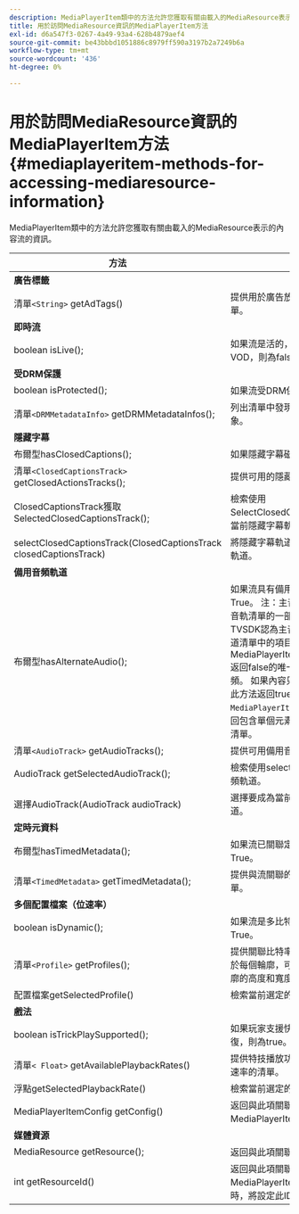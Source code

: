 ```yaml
---
description: MediaPlayerItem類中的方法允許您獲取有關由載入的MediaResource表示的內容流的資訊。
title: 用於訪問MediaResource資訊的MediaPlayerItem方法
exl-id: d6a547f3-0267-4a49-93a4-628b4879aef4
source-git-commit: be43bbbd1051886c8979ff590a3197b2a7249b6a
workflow-type: tm+mt
source-wordcount: '436'
ht-degree: 0%

---
```


# 用於訪問MediaResource資訊的MediaPlayerItem方法 {#mediaplayeritem-methods-for-accessing-mediaresource-information}

MediaPlayerItem類中的方法允許您獲取有關由載入的MediaResource表示的內容流的資訊。

| 方法 | 說明 |
|--- |--- |
| **廣告標籤** |  |
| 清單`<String>` getAdTags() | 提供用於廣告放置過程的廣告標籤清單。 |
| **即時流** |  |
| boolean isLive(); | 如果流是活的，則為true;如果為VOD，則為false。 |
| **受DRM保護** |  |
| boolean isProtected(); | 如果流受DRM保護，則為True。 |
| 清單`<DRMMetadataInfo>` getDRMMetadataInfos(); | 列出清單中發現的所有DRM元資料對象。 |
| **隱藏字幕** |  |
| 布爾型hasClosedCaptions(); | 如果隱藏字幕磁軌可用，則為True。 |
| 清單`<ClosedCaptionsTrack>` getClosedActionsTracks(); | 提供可用的隱藏字幕軌道清單。 |
| ClosedCaptionsTrack獲取SelectedClosedCaptionsTrack(); | 檢索使用SelectClosedCaptionsTrack選擇的當前隱藏字幕軌道。 |
| selectClosedCaptionsTrack(ClosedCaptionsTrack closedCaptionsTrack) | 將隱藏字幕軌道設定為當前隱藏字幕軌道。 |
| **備用音頻軌道** |  |
| 布爾型hasAlternateAudio(); | 如果流具有備用音頻軌道，則為True。 注：主音軌（預設）也是備用音軌清單的一部分。  用於Android的TVSDK認為主音頻軌道是備用音頻軌道清單中的項目之一。 因此， MediaPlayerItem.hasAlternateAudio返回false的唯一情況是流根本沒有音頻。 如果內容只有一個音頻軌道，則此方法返回true,  `MediaPlayerItem.getAudioTracks`  返回包含單個元素（預設音頻軌道）的清單。 |
| 清單`<AudioTrack>` getAudioTracks(); | 提供可用備用音頻軌道的清單。 |
| AudioTrack getSelectedAudioTrack(); | 檢索使用selectAudioTrack選擇的音頻軌道。 |
| 選擇AudioTrack(AudioTrack audioTrack) | 選擇要成為當前音頻軌道的音頻軌道。 |
| **定時元資料** |  |
| 布爾型hasTimedMetadata(); | 如果流已關聯定時元資料，則為True。 |
| 清單`<TimedMetadata>` getTimedMetadata(); | 提供與流關聯的定時元資料對象的清單。 |
| **多個配置檔案（位速率）** |
| boolean isDynamic(); | 如果流是多比特率(MBR)流，則為True。 |
| 清單`<Profile>` getProfiles(); | 提供關聯比特率配置檔案的清單。 對於每個輪廓，可檢索其位速率以及輪廓的高度和寬度。 |
| 配置檔案getSelectedProfile() | 檢索當前選定的配置檔案。 |
| **戲法** |  |
| boolean isTrickPlaySupported(); | 如果玩家支援快速前進、倒帶和恢復，則為true。 |
| 清單`< Float>` getAvailablePlaybackRates() | 提供特技播放功能上下文中可用播放速率的清單。 |
| 浮點getSelectedPlaybackRate() | 檢索當前選定的播放速率。 |
| MediaPlayerItemConfig getConfig() | 返回與此項關聯的MediaPlayerItemConfig實例。 |
| **媒體資源** |  |
| MediaResource getResource(); | 返回與此項關聯的媒體資源。 |
| int getResourceId() | 返回與此項關聯的媒體標識符。 使用MediaPlayerItemLoader.load載入項時，將設定此ID。 |
